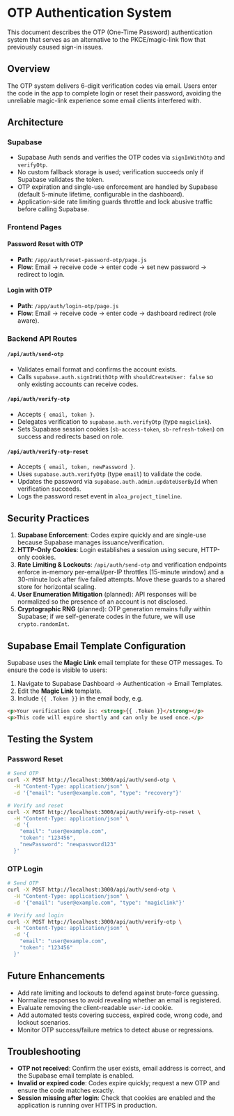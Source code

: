 # OTP Authentication System

This document describes the OTP (One-Time Password) authentication system that serves as an alternative to the PKCE/magic-link flow that previously caused sign-in issues.

## Overview

The OTP system delivers 6-digit verification codes via email. Users enter the code in the app to complete login or reset their password, avoiding the unreliable magic-link experience some email clients interfered with.

## Architecture

### Supabase
- Supabase Auth sends and verifies the OTP codes via `signInWithOtp` and `verifyOtp`.
- No custom fallback storage is used; verification succeeds only if Supabase validates the token.
- OTP expiration and single-use enforcement are handled by Supabase (default 5-minute lifetime, configurable in the dashboard).
- Application-side rate limiting guards throttle and lock abusive traffic before calling Supabase.

### Frontend Pages

#### Password Reset with OTP
- **Path**: `/app/auth/reset-password-otp/page.js`
- **Flow**: Email → receive code → enter code → set new password → redirect to login.

#### Login with OTP
- **Path**: `/app/auth/login-otp/page.js`
- **Flow**: Email → receive code → enter code → dashboard redirect (role aware).

### Backend API Routes

#### `/api/auth/send-otp`
- Validates email format and confirms the account exists.
- Calls `supabase.auth.signInWithOtp` with `shouldCreateUser: false` so only existing accounts can receive codes.

#### `/api/auth/verify-otp`
- Accepts `{ email, token }`.
- Delegates verification to `supabase.auth.verifyOtp` (type `magiclink`).
- Sets Supabase session cookies (`sb-access-token`, `sb-refresh-token`) on success and redirects based on role.

#### `/api/auth/verify-otp-reset`
- Accepts `{ email, token, newPassword }`.
- Uses `supabase.auth.verifyOtp` (type `email`) to validate the code.
- Updates the password via `supabase.auth.admin.updateUserById` when verification succeeds.
- Logs the password reset event in `aloa_project_timeline`.

## Security Practices

1. **Supabase Enforcement**: Codes expire quickly and are single-use because Supabase manages issuance/verification.
2. **HTTP-Only Cookies**: Login establishes a session using secure, HTTP-only cookies.
3. **Rate Limiting & Lockouts**: `/api/auth/send-otp` and verification endpoints enforce in-memory per-email/per-IP throttles (15-minute window) and a 30-minute lock after five failed attempts. Move these guards to a shared store for horizontal scaling.
4. **User Enumeration Mitigation** (planned): API responses will be normalized so the presence of an account is not disclosed.
5. **Cryptographic RNG** (planned): OTP generation remains fully within Supabase; if we self-generate codes in the future, we will use `crypto.randomInt`.

## Supabase Email Template Configuration

Supabase uses the **Magic Link** email template for these OTP messages. To ensure the code is visible to users:

1. Navigate to Supabase Dashboard → Authentication → Email Templates.
2. Edit the **Magic Link** template.
3. Include `{{ .Token }}` in the email body, e.g.

```html
<p>Your verification code is: <strong>{{ .Token }}</strong></p>
<p>This code will expire shortly and can only be used once.</p>
```

## Testing the System

### Password Reset
```bash
# Send OTP
curl -X POST http://localhost:3000/api/auth/send-otp \
  -H "Content-Type: application/json" \
  -d '{"email": "user@example.com", "type": "recovery"}'

# Verify and reset
curl -X POST http://localhost:3000/api/auth/verify-otp-reset \
  -H "Content-Type: application/json" \
  -d '{
    "email": "user@example.com",
    "token": "123456",
    "newPassword": "newpassword123"
  }'
```

### OTP Login
```bash
# Send OTP
curl -X POST http://localhost:3000/api/auth/send-otp \
  -H "Content-Type: application/json" \
  -d '{"email": "user@example.com", "type": "magiclink"}'

# Verify and login
curl -X POST http://localhost:3000/api/auth/verify-otp \
  -H "Content-Type: application/json" \
  -d '{
    "email": "user@example.com",
    "token": "123456"
  }'
```

## Future Enhancements

- Add rate limiting and lockouts to defend against brute-force guessing.
- Normalize responses to avoid revealing whether an email is registered.
- Evaluate removing the client-readable `user-id` cookie.
- Add automated tests covering success, expired code, wrong code, and lockout scenarios.
- Monitor OTP success/failure metrics to detect abuse or regressions.

## Troubleshooting

- **OTP not received**: Confirm the user exists, email address is correct, and the Supabase email template is enabled.
- **Invalid or expired code**: Codes expire quickly; request a new OTP and ensure the code matches exactly.
- **Session missing after login**: Check that cookies are enabled and the application is running over HTTPS in production.
